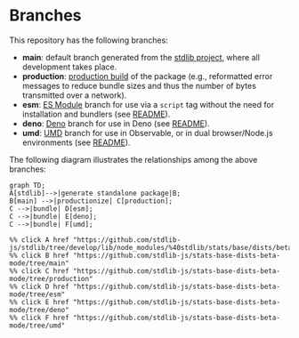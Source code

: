 <!--

@license Apache-2.0

Copyright (c) 2022 The Stdlib Authors.

Licensed under the Apache License, Version 2.0 (the "License");
you may not use this file except in compliance with the License.
You may obtain a copy of the License at

    http://www.apache.org/licenses/LICENSE-2.0

Unless required by applicable law or agreed to in writing, software
distributed under the License is distributed on an "AS IS" BASIS,
WITHOUT WARRANTIES OR CONDITIONS OF ANY KIND, either express or implied.
See the License for the specific language governing permissions and
limitations under the License.

-->

# Branches

This repository has the following branches:

-   **main**: default branch generated from the [stdlib project][stdlib-url], where all development takes place.
-   **production**: [production build][production-url] of the package (e.g., reformatted error messages to reduce bundle sizes and thus the number of bytes transmitted over a network).
-   **esm**: [ES Module][esm-url] branch for use via a `script` tag without the need for installation and bundlers (see [README][esm-readme]).
-   **deno**: [Deno][deno-url] branch for use in Deno (see [README][deno-readme]).
-   **umd**: [UMD][umd-url] branch for use in Observable, or in dual browser/Node.js environments (see [README][umd-readme]).

The following diagram illustrates the relationships among the above branches:

```mermaid
graph TD;
A[stdlib]-->|generate standalone package|B;
B[main] -->|productionize| C[production];
C -->|bundle| D[esm];
C -->|bundle| E[deno];
C -->|bundle| F[umd];

%% click A href "https://github.com/stdlib-js/stdlib/tree/develop/lib/node_modules/%40stdlib/stats/base/dists/beta/mode"
%% click B href "https://github.com/stdlib-js/stats-base-dists-beta-mode/tree/main"
%% click C href "https://github.com/stdlib-js/stats-base-dists-beta-mode/tree/production"
%% click D href "https://github.com/stdlib-js/stats-base-dists-beta-mode/tree/esm"
%% click E href "https://github.com/stdlib-js/stats-base-dists-beta-mode/tree/deno"
%% click F href "https://github.com/stdlib-js/stats-base-dists-beta-mode/tree/umd"
```

[stdlib-url]: https://github.com/stdlib-js/stdlib/tree/develop/lib/node_modules/%40stdlib/stats/base/dists/beta/mode
[production-url]: https://github.com/stdlib-js/stats-base-dists-beta-mode/tree/production
[deno-url]: https://github.com/stdlib-js/stats-base-dists-beta-mode/tree/deno
[deno-readme]: https://github.com/stdlib-js/stats-base-dists-beta-mode/blob/deno/README.md
[umd-url]: https://github.com/stdlib-js/stats-base-dists-beta-mode/tree/umd
[umd-readme]: https://github.com/stdlib-js/stats-base-dists-beta-mode/blob/umd/README.md
[esm-url]: https://github.com/stdlib-js/stats-base-dists-beta-mode/tree/esm
[esm-readme]: https://github.com/stdlib-js/stats-base-dists-beta-mode/blob/esm/README.md
